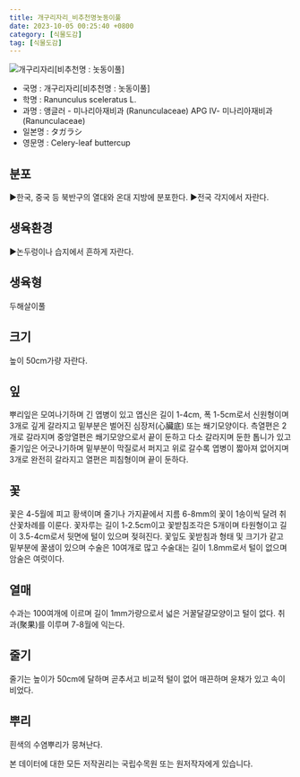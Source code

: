 ```yaml
---
title: 개구리자리_비추천명놋동이풀
date: 2023-10-05 00:25:40 +0800
category: [식물도감]
tag: [식물도감]
---
```




![개구리자리[비추천명 : 놋동이풀]](/fileUpload/plants/basic/Ranunculaceae/Ranunculus/14181/1_th2.JPG)
- 국명 : 개구리자리[비추천명 : 놋동이풀]
- 학명 : Ranunculus sceleratus L.
- 과명 : 앵글러 - 미나리아재비과 (Ranunculaceae) APG Ⅳ- 미나리아재비과 (Ranunculaceae)
- 일본명 : タガラシ
- 영문명 : Celery-leaf buttercup


## 분포
▶한국, 중국 등 북반구의 열대와 온대 지방에 분포한다.▶전국 각지에서 자란다.
## 생육환경
▶논두렁이나 습지에서 흔하게 자란다.
## 생육형
두해살이풀
## 크기
높이 50cm가량 자란다.
## 잎
뿌리잎은 모여나기하며 긴 엽병이 있고 엽신은 길이 1-4cm, 폭 1-5cm로서 신원형이며 3개로 깊게 갈라지고 밑부분은 벌어진 심장저(心臟底) 또는 쐐기모양이다. 측열편은 2개로 갈라지며 중앙열편은 쐐기모양으로서 끝이 둔하고 다소 갈라지며 둔한 톱니가 있고 줄기잎은 어긋나기하며 밑부분이 막질로서 퍼지고 위로 갈수록 엽병이 짧아져 없어지며 3개로 완전히 갈라지고 열편은 피침형이며 끝이 둔하다.
## 꽃
꽃은 4-5월에 피고 황색이며 줄기나 가지끝에서 지름 6-8mm의 꽃이 1송이씩 달려 취산꽃차례를 이룬다. 꽃자루는 길이 1-2.5cm이고 꽃받침조각은 5개이며 타원형이고 길이 3.5-4cm로서 뒷면에 털이 있으며 젖혀진다. 꽃잎도 꽃받침과 형태 및 크기가 같고 밑부분에 꿀샘이 있으며 수술은 10여개로 많고 수술대는 길이 1.8mm로서 털이 없으며 암술은 여럿이다.
## 열매
수과는 100여개에 이르며 길이 1mm가량으로서 넓은 거꿀달걀모양이고 털이 없다. 취과(聚果)를 이루며 7-8월에 익는다.
## 줄기
줄기는 높이가 50cm에 달하며 곧추서고 비교적 털이 없어 매끈하며 윤채가 있고 속이 비었다.
## 뿌리
흰색의 수염뿌리가 뭉쳐난다.






본 데이터에 대한 모든 저작권리는 국립수목원 또는 원저작자에게 있습니다.
